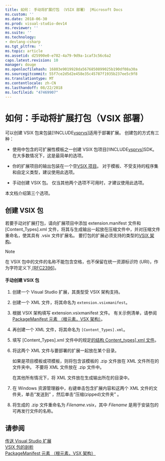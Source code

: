 ```yaml
---
title: 如何： 手动将扩展打包 （VSIX 部署） |Microsoft Docs
ms.custom: ''
ms.date: 2018-06-30
ms.prod: visual-studio-dev14
ms.reviewer: ''
ms.suite: ''
ms.technology:
- devlang-csharp
ms.tgt_pltfrm: ''
ms.topic: article
ms.assetid: d25990e0-e782-4a79-9d9a-1caf3c56c6a2
caps.latest.revision: 10
manager: douge
ms.openlocfilehash: 16803e9019928da5676850899025b190df08a30a
ms.sourcegitcommit: 55f7ce2d5d2e458e35c45787f1935b237ee5c9f8
ms.translationtype: MT
ms.contentlocale: zh-CN
ms.lasthandoff: 08/22/2018
ms.locfileid: "47469907"
---
```

# <a name="how-to-manually-package-an-extension-vsix-deployment"></a>如何：手动将扩展打包（VSIX 部署）
可以创建 VSIX 包来包装[!INCLUDE[vsprvs](../includes/vsprvs-md.md)]适用于部署扩展。 创建包的方式有三种：  
  
-   使用中包含的可扩展性模板之一创建 VSIX 包项目[!INCLUDE[vsprvs](../includes/vsprvs-md.md)]SDK。 在大多数情况下，这是最简单的选项。  
  
-   你的扩展项目的输出包装在一个空[VSIX 项目](../extensibility/vsix-project-template.md)。 对于模板、不受支持的程序集和自定义类型，建议使用此选项。  
  
-   手动创建 VSIX 包。 仅当其他两个选项不可用时，才建议使用此选项。  
  
 本文档介绍第三个选项。  
  
## <a name="creating-a-vsix-package"></a>创建 VSIX 包  
 若要手动对扩展打包，请向扩展项目中添加 extension.manifest 文件和 [Content_Types].xml 文件，将其与生成输出一起放在压缩文件中，并对压缩文件重命名，使其具有 .vsix 文件扩展名。 要打包的扩展必须支持的类型的[VSIX 架构](http://msdn.microsoft.com/en-us/76e410ec-b1fb-4652-ac98-4a4c52e09a2b)。  
  
> [!NOTE]
>  在 VSIX 包中的文件的名称不能包含空格，也不保留在统一资源标识符 (URI)，作为字符定义下[ \[RFC2396\]](http://go.microsoft.com/fwlink/?LinkId=90339)。  
  
#### <a name="to-manually-create-a-vsix-package"></a>手动创建 VSIX 包  
  
1.  创建一个 Visual Studio 扩展，其类型受 VSIX 架构支持。  
  
2.  创建一个 XML 文件，将其命名为 `extension.vsixmanifest`。  
  
3.  根据 VSIX 架构填写 extension.vsixmanifest 文件。 有关示例清单，请参阅[PackageManifest 元素 （根元素，VSX 架构）](http://msdn.microsoft.com/en-us/f8ae42ba-775a-4d2b-976a-f556e147f187)。  
  
4.  再创建一个 XML 文件，将其命名为 `[Content_Types].xml`。  
  
5.  填写 [Content_Types].xml 文件中的规定[的结构 Content_types\].xml 文件](../extensibility/the-structure-of-the-content-types-dot-xml-file.md)。  
  
6.  将这两个 XML 文件与要部署的扩展一起放在某个目录。  
  
     如果是项目模板或项模板，则将包含该模板的 .zip 文件放在 XML 文件所在的文件夹中。 不要将 XML 文件放在 .zip 文件中。  
  
     在其他所有情况下，将 XML 文件放在生成输出所在的目录中。  
  
7.  在 Windows 资源管理器中，右键单击包含扩展内容和这两个 XML 文件的文件夹，单击“发送到” ，然后单击“压缩(zipped)文件夹” 。  
  
8.  将生成的 .zip 文件重命名为 *Filename*.vsix，其中 *Filename* 是用于安装包的可再发行文件的名称。  
  
## <a name="see-also"></a>请参阅  
 [传送 Visual Studio 扩展](../extensibility/shipping-visual-studio-extensions.md)   
 [VSIX 包的剖析](../extensibility/anatomy-of-a-vsix-package.md)   
 [PackageManifest 元素 （根元素，VSX 架构）](http://msdn.microsoft.com/en-us/f8ae42ba-775a-4d2b-976a-f556e147f187)